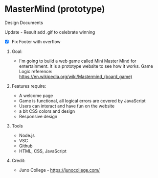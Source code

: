 # MasterMind (prototype)

Design Documents

Update - Result add .gif to celebrate winning
- [x] Fix Footer with overflow

1. Goal:
   - I'm going to build a web game called Mini Master Mind for entertainment. It is a prototype website to see how it works.
   Game Logic reference: 
   https://en.wikipedia.org/wiki/Mastermind_(board_game)

2. Features require:
   - A welcome page
   - Game is functional, all logical errors are covered by JavaScript
   - Users can interact and have fun on the website
   - a bit CSS colors and design
   - Responsive design
   
3. Tools
   - Node.js
   - VSC
   - Github
   - HTML, CSS, JavaScript
   
4. Credit: 
   - Juno College - https://junocollege.com/
